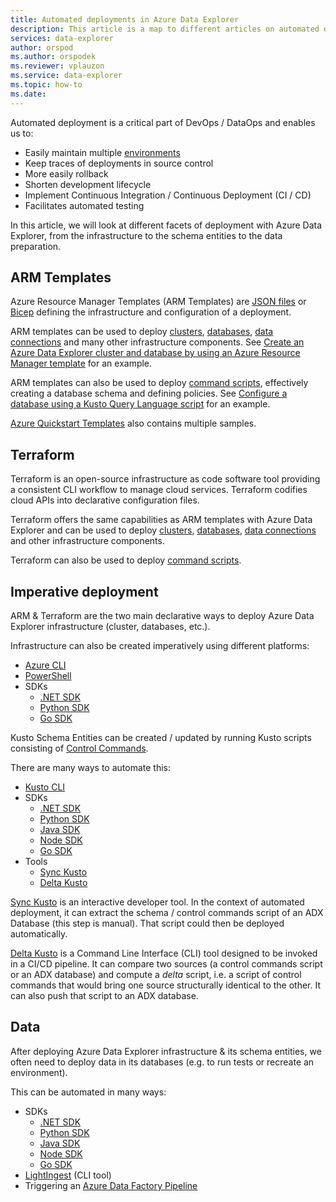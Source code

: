```yaml
---
title: Automated deployments in Azure Data Explorer
description: This article is a map to different articles on automated deployments for Azure Data Explorer
services: data-explorer
author: orspod
ms.author: orspodek
ms.reviewer: vplauzon
ms.service: data-explorer
ms.topic: how-to
ms.date: 
---
```


Automated deployment is a critical part of DevOps / DataOps and enables us to:

*   Easily maintain multiple [environments](https://en.wikipedia.org/wiki/Deployment_environment)
*   Keep traces of deployments in source control
*   More easily rollback
*   Shorten development lifecycle
*   Implement Continuous Integration / Continuous Deployment (CI / CD)
*   Facilitates automated testing

In this article, we will look at different facets of deployment with Azure Data Explorer, from the infrastructure to the schema entities to the data preparation.

## ARM Templates

Azure Resource Manager Templates (ARM Templates) are [JSON files](https://docs.microsoft.com/en-us/azure/azure-resource-manager/templates/overview) or [Bicep](https://docs.microsoft.com/en-us/azure/azure-resource-manager/bicep/overview) defining the infrastructure and configuration of a deployment.

ARM templates can be used to deploy [clusters](https://docs.microsoft.com/en-us/azure/templates/microsoft.kusto/clusters?tabs=json), [databases](https://docs.microsoft.com/en-us/azure/templates/microsoft.kusto/clusters/databases?tabs=json), [data connections](https://docs.microsoft.com/en-us/azure/templates/microsoft.kusto/clusters/databases/dataconnections?tabs=json) and many other infrastructure components.  See [Create an Azure Data Explorer cluster and database by using an Azure Resource Manager template](https://docs.microsoft.com/en-us/azure/data-explorer/create-cluster-database-resource-manager) for an example.

ARM templates can also be used to deploy [command scripts](https://docs.microsoft.com/en-us/azure/templates/microsoft.kusto/clusters/databases/scripts?tabs=json), effectively creating a database schema and defining policies.  See [Configure a database using a Kusto Query Language script](https://docs.microsoft.com/en-us/azure/data-explorer/database-script) for an example.

[Azure Quickstart Templates](https://azure.microsoft.com/en-us/resources/templates/) also contains multiple samples.

## Terraform

Terraform is an open-source infrastructure as code software tool  providing a consistent CLI workflow to manage cloud services.  Terraform codifies cloud APIs into declarative configuration files.

Terraform offers the same capabilities as ARM templates with Azure Data Explorer and can be used to deploy [clusters](https://registry.terraform.io/providers/hashicorp/azurerm/latest/docs/resources/kusto_cluster), [databases](https://registry.terraform.io/providers/hashicorp/azurerm/latest/docs/resources/kusto_database), [data connections](https://registry.terraform.io/providers/hashicorp/azurerm/latest/docs/resources/kusto_eventgrid_data_connection) and other infrastructure components.

Terraform can also be used to deploy [command scripts](https://registry.terraform.io/providers/hashicorp/azurerm/latest/docs/resources/kusto_script).

## Imperative deployment

ARM & Terraform are the two main declarative ways to deploy Azure Data Explorer infrastructure (cluster, databases, etc.).

Infrastructure can also be created imperatively using different platforms:

* [Azure CLI](https://docs.microsoft.com/en-us/azure/data-explorer/create-cluster-database-cli)
* [PowerShell](https://docs.microsoft.com/en-us/azure/data-explorer/create-cluster-database-powershell)
* SDKs
  * [.NET SDK](https://docs.microsoft.com/en-us/azure/data-explorer/create-cluster-database-csharp)
  * [Python SDK](https://docs.microsoft.com/en-us/azure/data-explorer/create-cluster-database-python)
  * [Go SDK](https://docs.microsoft.com/en-us/azure/data-explorer/create-cluster-database-go)

Kusto Schema Entities can be created / updated by running Kusto scripts consisting of [Control Commands](https://docs.microsoft.com/en-us/azure/data-explorer/kusto/management/).

There are many ways to automate this:

* [Kusto CLI](https://docs.microsoft.com/en-us/azure/data-explorer/kusto/tools/kusto-cli)
* SDKs
    * [.NET SDK](https://docs.microsoft.com/en-us/azure/data-explorer/kusto/api/netfx/about-kusto-data)
    * [Python SDK](https://docs.microsoft.com/en-us/azure/data-explorer/kusto/api/python/kusto-python-client-library)
    * [Java SDK](https://docs.microsoft.com/en-us/azure/data-explorer/kusto/api/java/kusto-java-client-library)
    * [Node SDK](https://docs.microsoft.com/en-us/azure/data-explorer/kusto/api/node/kusto-node-client-library)
    * [Go SDK](https://docs.microsoft.com/en-us/azure/data-explorer/kusto/api/golang/kusto-golang-client-library)
* Tools
  * [Sync Kusto](https://docs.microsoft.com/en-us/azure/data-explorer/kusto/tools/synckusto)
  * [Delta Kusto](https://github.com/microsoft/delta-kusto)

[Sync Kusto](https://docs.microsoft.com/en-us/azure/data-explorer/kusto/tools/synckusto) is an interactive developer tool.  In the context of automated deployment, it can extract the schema / control commands script of an ADX Database (this step is manual).  That script could then be deployed automatically.

[Delta Kusto](https://github.com/microsoft/delta-kusto) is a Command Line Interface (CLI) tool designed to be invoked in a CI/CD pipeline.  It can compare two sources (a control commands script or an ADX database) and compute a *delta* script, i.e. a script of control commands that would bring one source structurally identical to the other.  It can also push that script to an ADX database.

## Data

After deploying Azure Data Explorer infrastructure & its schema entities, we often need to deploy data in its databases (e.g. to run tests or recreate an environment).

This can be automated in many ways:

* SDKs
    * [.NET SDK](https://docs.microsoft.com/en-us/azure/data-explorer/net-sdk-ingest-data)
    * [Python SDK](https://docs.microsoft.com/en-us/azure/data-explorer/python-ingest-data)
    * [Java SDK](https://docs.microsoft.com/en-us/azure/data-explorer/java-ingest-data)
    * [Node SDK](https://docs.microsoft.com/en-us/azure/data-explorer/node-ingest-data)
    * [Go SDK](https://docs.microsoft.com/en-us/azure/data-explorer/go-ingest-data)
* [LightIngest](https://docs.microsoft.com/en-us/azure/data-explorer/lightingest) (CLI tool)
* Triggering an [Azure Data Factory Pipeline](https://docs.microsoft.com/en-us/azure/data-explorer/data-factory-integration)
